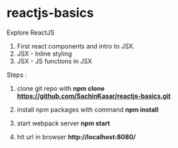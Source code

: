 # reactjs-basics
Explore ReactJS 

1. First react components and intro to JSX.
2. JSX - Inline styling 
3. JSX - JS functions in JSX


Steps :
1. clone git repo with 
**npm clone https://github.com/SachinKasar/reactjs-basics.git**

2. install npm packages with command
**npm install**

3. start webpack server
**npm start**

4. hit url in browser **http://localhost:8080/**
